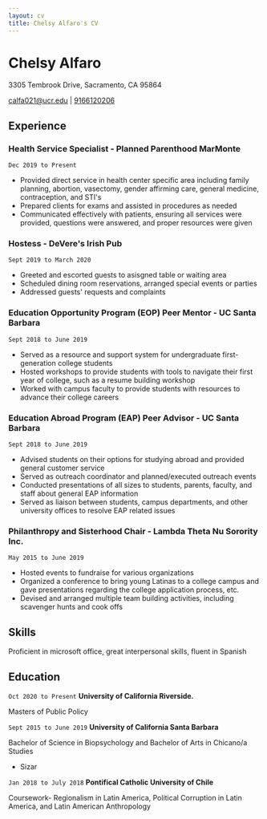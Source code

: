 ```yaml
---
layout: cv
title: Chelsy Alfaro's CV
---
```

# Chelsy Alfaro 
3305 Tembrook Drive, Sacramento, CA 95864

<div id="webaddress">
<a href="calfa021@ucr.edu">calfa021@ucr.edu</a>
| <a href="phone">9166120206</a>
</div>


## Experience 

### Health Service Specialist - Planned Parenthood MarMonte

`Dec 2019 to Present`
- Provided direct service in health center specific area including family planning, abortion, vasectomy, gender affirming care, general medicine, contraception, and STI's
- Prepared clients for exams and assisted in procedures as needed
- Communicated effectively with patients, ensuring all services were provided, questions were answered, and proper resources were given

### Hostess - DeVere's Irish Pub

`Sept 2019 to March 2020`
- Greeted and escorted guests to asisgned table or waiting area
- Scheduled dining room reservations, arranged special events or parties 
- Addressed guests' requests and complaints 

### Education Opportunity Program (EOP) Peer Mentor - UC Santa Barbara

`Sept 2018 to June 2019`
- Served as a resource and support system for undergraduate first-generation college students
- Hosted workshops to provide students with tools to navigate their first year of college, such as a resume building workshop
- Worked with campus faculty to provide students with resources to advance their college careers

### Education Abroad Program (EAP) Peer Advisor - UC Santa Barbara 

`Sept 2018 to June 2019`
- Advised students on their options for studying abroad and provided general customer service
- Served as outreach coordinator and planned/executed outreach events
- Conducted presentations of all sizes to students, parents, faculty, and staff about general EAP information
- Served as liaison between students, campus departments, and other university offices to resolve EAP related issues

### Philanthropy and Sisterhood Chair - Lambda Theta Nu Sorority Inc. 

`May 2015 to June 2019`
- Hosted events to fundraise for various organizations
- Organized a conference to bring young Latinas to a college campus and gave presentations regarding the college application process, etc.
- Devised and arranged multiple team building activities, including scavenger hunts and cook offs

## Skills 

Proficient in microsoft office, great interpersonal skills, fluent in Spanish

## Education

`Oct 2020 to Present`
__University of California Riverside.__

Masters of Public Policy

`Sept 2015 to June 2019`
__University of California Santa Barbara__

Bachelor of Science in Biopsychology and Bachelor of Arts in Chicano/a Studies

- Sizar

`Jan 2018 to July 2018`
__Pontifical Catholic University of Chile__

Coursework- Regionalism in Latin America, Political Corruption in Latin America, and Latin American Anthropology

<!-- ### Footer

Last updated: May 2013 -->


